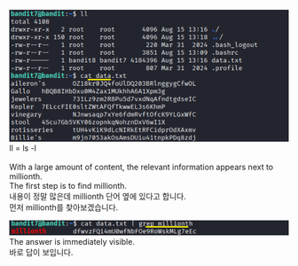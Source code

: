 ![image break](/Pictur/Level7/bandit1.png) <br>
ll = ls -l<br>
<br>
With a large amount of content, the relevant information appears next to millionth.<br>
The first step is to find millionth.<br>
내용이 정말 많은데 millionth 단어 옆에 있다고 합니다.<br>
먼저 millionth를 찾아보겠습니다.

![image break](/Pictur/Level7/bandit2.png) <br>
The answer is immediately visible.<br>
바로 답이 보입니다.
